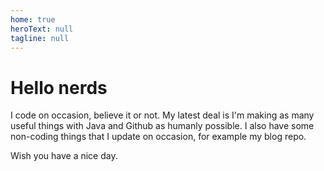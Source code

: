 ```yaml
---
home: true
heroText: null
tagline: null
---
```


# Hello nerds

I code on occasion, believe it or not. My latest deal is I'm making as many useful things with Java and Github as humanly possible. I also have some non-coding things that I update on occasion, for example my blog repo.

Wish you have a nice day.

